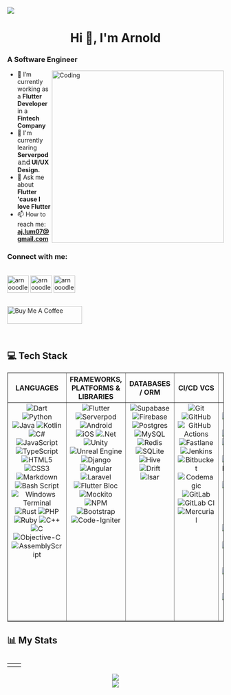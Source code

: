 [![](https://visitcount.itsvg.in/api?id=Arnooodles&icon=0&color=1)](https://visitcount.itsvg.in)
<h1 align="center">Hi 👋, I'm <b>Arnold</b></h1>


<h3 align="left">A Software Engineer</h3>
<img align="right" alt="Coding" width="400" src="https://i.pinimg.com/originals/18/a4/94/18a4949fc9c8067172d3b96e302e7097.gif">

- 🔭 I’m currently working as a **Flutter Developer** in a **Fintech Company**
- 🌱 I'm currently learing **Serverpod 𝚊𝚗𝚍 UI/UX Design.**
- 💬 Ask me about **Flutter 'cause I love Flutter**
- 📫 How to reach me: **aj.lum07@gmail.com**
<h3 align="left" >Connect with me:</h3>
<br/>
<a href="https://www.linkedin.com/in/arnold-jr-lumangtad-8a193b169/" target="blank"><img align="center" src="https://raw.githubusercontent.com/rahuldkjain/github-profile-readme-generator/master/src/images/icons/Social/linked-in-alt.svg" alt="arnooodles" height="40" width="50" /></a>
<a href="https://www.facebook.com/Arnooodles/" target="blank"><img align="center" src="https://raw.githubusercontent.com/rahuldkjain/github-profile-readme-generator/master/src/images/icons/Social/facebook.svg" alt="arnooodles" height="40" width="50" /></a>
<a href="https://www.instagram.com/arnoooodles/" target="blank"><img align="center" src="https://raw.githubusercontent.com/rahuldkjain/github-profile-readme-generator/master/src/images/icons/Social/instagram.svg" alt="arnooodles" height="40" width="50" /></a>
<br/>
<br/>
<p align="left"><a href="https://www.buymeacoffee.com/arnooodles" target="_blank"><img src="https://cdn.buymeacoffee.com/buttons/default-orange.png" alt="Buy Me A Coffee" height="41" width="174"></a></p>

<br/>

## 💻 Tech Stack

<table border="1" align="center">
   <thead>
      <tr>
         <th style="text-align: center;">LANGUAGES</th>
         <th style="text-align: center;">FRAMEWORKS, PLATFORMS & LIBRARIES</th>
         <th style="text-align: center;">DATABASES / ORM</th>
         <th style="text-align: center;">CI/CD VCS</th>
         <th style="text-align: center;">DESIGN</th>
         <th style="text-align: center;">OTHER</th>
      </tr>
   </thead>
   <tbody>
      <tr>
         <td valign="top" align="center">
            <img src="https://img.shields.io/badge/dart-%230175C2.svg?logo=dart&logoColor=white" alt="Dart" /> 
            <img src="https://img.shields.io/badge/python-3670A0?logo=python&logoColor=ffdd54" alt="Python" />
            <img src="https://img.shields.io/badge/java-%23ED8B00.svg?logo=openjdk&logoColor=white" alt="Java" />
            <img src="https://img.shields.io/badge/kotlin-%237F52FF.svg?logo=kotlin&logoColor=white" alt="Kotlin" />   
            <img src="https://img.shields.io/badge/c%23-%23239120.svg?logo=csharp&logoColor=white" alt="C#" />
            <img src="https://img.shields.io/badge/javascript-%23323330.svg?logo=javascript&logoColor=%23F7DF1E" alt="JavaScript" />
            <img src="https://img.shields.io/badge/typescript-%23007ACC.svg?logo=typescript&logoColor=white" alt="TypeScript" />
            <img src="https://img.shields.io/badge/html5-%23E34F26.svg?logo=html5&logoColor=white" alt="HTML5" /> 
            <img src="https://img.shields.io/badge/css3-%231572B6.svg?logo=css3&logoColor=white" alt="CSS3" />
            <img src="https://img.shields.io/badge/markdown-%23000000.svg?logo=markdown&logoColor=white" alt="Markdown" />
            <img src="https://img.shields.io/badge/bash_script-%23121011.svg?logo=gnu-bash&logoColor=white" alt="Bash Script" /> 
            <img src="https://img.shields.io/badge/Windows%20Terminal-%234D4D4D.svg?logo=windows-terminal&logoColor=white" alt="Windows Terminal" />   
            <img src="https://img.shields.io/badge/rust-%23000000.svg?logo=rust&logoColor=white" alt="Rust" />
            <img src="https://img.shields.io/badge/php-%23777BB4.svg?logo=php&logoColor=white" alt="PHP" />
            <img src="https://img.shields.io/badge/ruby-%23CC342D.svg?logo=ruby&logoColor=white" alt="Ruby" />  
            <img src="https://img.shields.io/badge/c++-%2300599C.svg?logo=c%2B%2B&logoColor=white" alt="C++" /> 
            <img src="https://img.shields.io/badge/c-%2300599C.svg?logo=c&logoColor=white" alt="C" />
            <img src="https://img.shields.io/badge/OBJECTIVE--C-%233A95E3.svg?logo=apple&logoColor=white" alt="Objective-C" />
            <img src="https://img.shields.io/badge/assembly%20script-%23000000.svg?logo=assemblyscript&logoColor=white" alt="AssemblyScript" />  
        </td>
         <td valign="top" align="center"> 
            <img src="https://img.shields.io/badge/Flutter-%2302569B.svg?logo=Flutter&logoColor=white" alt="Flutter" />
            <img src="https://img.shields.io/badge/Serverpod-blue?logo=https://asset.brandfetch.io/id_kFrFJ9i/idu4rHrN6A.jpeg&logoColor=white" alt="Serverpod"> 
            <img src="https://img.shields.io/badge/Android-green?logo=android&logoColor=white" alt="Android" />
            <img src="https://img.shields.io/badge/iOS-000000?logo=ios&logoColor=white" alt="iOS">
            <img src="https://img.shields.io/badge/.NET-5C2D91?logo=.net&logoColor=white" alt=".Net" />
            <img src="https://img.shields.io/badge/unity-%23000000.svg?logo=unity&logoColor=white" alt="Unity" />
            <img src="https://img.shields.io/badge/unrealengine-%23313131.svg?logo=unrealengine&logoColor=white" alt="Unreal Engine" />    
            <img src="https://img.shields.io/badge/django-%23092E20.svg?logo=django&logoColor=white" alt="Django" />  
            <img src="https://img.shields.io/badge/angular-%23DD0031.svg?logo=angular&logoColor=white" alt="Angular" /> 
            <img src="https://img.shields.io/badge/laravel-%23FF2D20.svg?logo=laravel&logoColor=white" alt="Laravel" />
            <img src="https://img.shields.io/badge/Flutter%20Bloc-02569B?logo=flutter&logoColor=white" alt="Flutter Bloc">
            <img src="https://img.shields.io/badge/Mockito-4caf50?logo=mockito&logoColor=white" alt="Mockito">
            <img src="https://img.shields.io/badge/NPM-%23CB3837.svg?logo=npm&logoColor=white" alt="NPM" />
            <img src="https://img.shields.io/badge/bootstrap-%238511FA.svg?logo=bootstrap&logoColor=white" alt="Bootstrap" /> 
             <img src="https://img.shields.io/badge/CodeIgniter-%23EF4223.svg?logo=codeIgniter&logoColor=white" alt="Code-Igniter" /> 
        </td>
         <td valign="top" align="center">
            <img src="https://img.shields.io/badge/Supabase-3ECF8E?logo=supabase&logoColor=white" alt="Supabase" /> 
            <img src="https://img.shields.io/badge/firebase-a08021?logo=firebase&logoColor=ffcd34" alt="Firebase" />
            <img src="https://img.shields.io/badge/postgres-%23316192.svg?logo=postgresql&logoColor=white" alt="Postgres" />  
            <img src="https://img.shields.io/badge/mysql-4479A1.svg?logo=mysql&logoColor=white" alt="MySQL" /> 
             <img src="https://img.shields.io/badge/redis-%23DD0031.svg?logo=redis&logoColor=white" alt="Redis" />
            <img src="https://img.shields.io/badge/sqlite-%2307405e.svg?logo=sqlite&logoColor=white" alt="SQLite" /> 
            <img src="https://img.shields.io/badge/Hive-yellow?logo=hive&logoColor=black" alt="Hive">
            <img src="https://img.shields.io/badge/Drift-purple?logo=drift&logoColor=white" alt="Drift">
            <img src="https://img.shields.io/badge/Isar-orange?logo=isar&logoColor=white" alt="Isar">
        </td>
         <td valign="top" align="center">
            <img src="https://img.shields.io/badge/git-%23F05033.svg?logo=git&logoColor=white" alt="Git" />
            <img src="https://img.shields.io/badge/github-%23121011.svg?logo=github&logoColor=white" alt="GitHub" />
            <img src="https://img.shields.io/badge/github%20actions-%232671E5.svg?logo=githubactions&logoColor=white" alt="GitHub Actions" />  
            <img src="https://img.shields.io/badge/fastlane-%2382bd4e.svg?logo=fastlane&logoColor=black" alt="Fastlane" />
            <img src="https://img.shields.io/badge/jenkins-%232C5263.svg?logo=jenkins&logoColor=white" alt="Jenkins" /> 
            <img src="https://img.shields.io/badge/bitbucket-%230047B3.svg?logo=bitbucket&logoColor=white" alt="Bitbucket" />
            <img src="https://img.shields.io/badge/Codemagic-3B99FC?logo=codemagic&logoColor=white" alt="Codemagic"> 
            <img src="https://img.shields.io/badge/gitlab-%23181717.svg?logo=gitlab&logoColor=white" alt="GitLab" />  
            <img src="https://img.shields.io/badge/gitlab%20CI-%23181717.svg?logo=gitlab&logoColor=white" alt="GitLab CI" /> 
            <img src="https://img.shields.io/badge/mercurial-999999.svg?logo=mercurial&logoColor=white" alt="Mercurial" />
        </td>
         <td valign="top" align="center">
            <img src="https://img.shields.io/badge/figma-%23F24E1E.svg?logo=figma&logoColor=white" alt="Figma" />
            <img src="https://img.shields.io/badge/Adobe%20XD-FF61F6?logo=adobe-xd&logoColor=white" alt="Adobe XD">
            <img src="https://img.shields.io/badge/Dribbble-EA4C89?logo=dribbble&logoColor=white" alt="Dribbble" />
            <img src="https://img.shields.io/badge/Photopea-18A497?logo=photopea&logoColor=white" alt="Photopea">
            <img src="https://img.shields.io/badge/adobe%20photoshop-%2331A8FF.svg?logo=adobe%20photoshop&logoColor=white" alt="Adobe Photoshop" />
            <img src="https://img.shields.io/badge/Gimp-657D8B?logo=gimp&logoColor=FFFFFF" alt="Gimp" />  
            <img src="https://img.shields.io/badge/adobe%20illustrator-%23FF9A00.svg?logo=adobe%20illustrator&logoColor=white" alt="Adobe Illustrator" />  
            <img src="https://img.shields.io/badge/blender-%23F5792A.svg?logo=blender&logoColor=white" alt="Blender" /> 
            <img src="https://img.shields.io/badge/Canva-%2300C4CC.svg?logo=Canva&logoColor=white" alt="Canva" /> 
            <img src="https://img.shields.io/badge/Sketch-FFB387?logo=sketch&logoColor=black" alt="Sketch" /> 
            <img src="https://img.shields.io/badge/SketchUp-005F9E?logo=sketchup&logoColor=white" alt="Sketch Up" />
            <img src="https://img.shields.io/badge/Adobe%20Premiere%20Pro-9999FF.svg?logo=Adobe%20Premiere%20Pro&logoColor=white" alt="Adobe Premiere Pro" />  
            <img src="https://img.shields.io/badge/Adobe%20After%20Effects-9999FF.svg?logo=Adobe%20After%20Effects&logoColor=white" alt="Adobe After Effects" /> 
            <img src="https://img.shields.io/badge/Adobe%20Acrobat%20Reader-EC1C24.svg?logo=Adobe%20Acrobat%20Reader&logoColor=white" alt="Adobe Acrobat Reader" />     
        </td>
        <td valign="top" align="center">
            <img src="https://img.shields.io/badge/jira-%230A0FFF.svg?logo=jira&logoColor=white" alt="Jira" />
            <img src="https://img.shields.io/badge/YouTrack-000000?logo=youtrack&logoColor=white" alt="YouTrack">
            <img src="https://img.shields.io/badge/Phabricator-4A5699?logo=phabricator&logoColor=white" alt="Phabricator"> 
            <img src="https://img.shields.io/badge/Slite-2dce89?logo=slite&logoColor=white" alt="Slite ">
            <img src="https://img.shields.io/badge/confluence-%23172BF4.svg?logo=confluence&logoColor=white" alt="Confluence" />
            <img src="https://img.shields.io/badge/Notion-%23000000.svg?logo=notion&logoColor=white" alt="Notion" />
            <img src="https://img.shields.io/badge/Google-4285F4?logo=google&logoColor=white" alt="Google">
            <img src="https://img.shields.io/badge/Microsoft-0078D4?logo=microsoft&logoColor=white" alt="Microsoft">
            <img src="https://img.shields.io/badge/Postman-FF6C37?logo=postman&logoColor=white" alt="Postman" />
            <img src="https://img.shields.io/badge/docker-%230db7ed.svg?logo=docker&logoColor=white" alt="Docker" />
            <img src="https://img.shields.io/badge/Gradle-02303A.svg?logo=Gradle&logoColor=white" alt="Gradle" />
            <img src="https://img.shields.io/badge/codecov-%23ff0077.svg?logo=codecov&logoColor=white" alt="CodeCov" /> 
            <img src="https://img.shields.io/badge/Meta-%230467DF.svg?logo=Meta&logoColor=white" alt="Meta" />   
            <img src="https://img.shields.io/badge/-Arduino-00979D?logo=Arduino&logoColor=white" alt="Arduino" /> 
            <img src="https://img.shields.io/badge/-Raspberry_Pi-C51A4A?logo=Raspberry-Pi" alt="Raspberry Pi" /> 
            <img src="https://img.shields.io/badge/cisco-%23049fd9.svg?logo=cisco&logoColor=black" alt="Cisco" /> 
            <img src="https://img.shields.io/badge/home%20assistant-%2341BDF5.svg?logo=home-assistant&logoColor=white" alt="Home Assistant" />
         </td>
      </tr>
   </tbody>
</table>

## 📊 My Stats


<div align="center">
  <p><img src="https://github-profile-trophy.vercel.app/?username=Arnooodles&amp;theme=nord" alt=""></p>



<table align="center">
    <tr>
        <td> <img src="https://github-readme-stats.vercel.app/api?username=Arnooodles&amp;theme=github_dark_dimmed&amp;hide_border=false&amp;include_all_commits=true&amp;count_private=true" alt=""></td>
        <td> <img src="https://github-readme-streak-stats.herokuapp.com/?user=Arnooodles&amp;theme=github_dark_dimmed&amp;hide_border=false" alt=""></td>
    </tr>
</table>

![](https://github-contributor-stats.vercel.app/api?username=Arnooodles&limit=5&theme=github_dark_dimmed&combine_all_yearly_contributions=true)<br/>
![](https://github-readme-stats.vercel.app/api/top-langs/?username=Arnooodles&theme=github_dark_dimmed&hide_border=false&include_all_commits=true&count_private=true&layout=compact)

</div>



